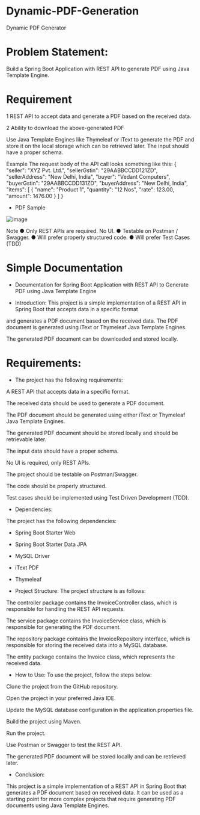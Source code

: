 # Dynamic-PDF-Generation
Dynamic PDF Generator

# Problem Statement:

Build a Spring Boot Application with REST API to generate PDF using Java Template Engine.

# Requirement
1 REST API to accept data and generate a PDF based on the received data.

2 Ability to download the above-generated PDF

Use Java Template Engines like Thymeleaf or iText to generate the PDF and store it on
the local storage which can be retrieved later. The input should have a proper schema.

Example
The request body of the API call looks something like this:
{
"seller": "XYZ Pvt. Ltd.",
"sellerGstin": "29AABBCCDD121ZD",
"sellerAddress": "New Delhi, India",
"buyer": "Vedant Computers",
"buyerGstin": "29AABBCCDD131ZD",
"buyerAddress": "New Delhi, India",
"items": [
{
"name": "Product 1",
"quantity": "12 Nos",
"rate": 123.00,
"amount": 1476.00
}
]
}

- PDF Sample

![image](https://user-images.githubusercontent.com/91825705/221169805-277d8ffe-4eca-4535-b7be-76344ae531b0.png)


Note
● Only REST APIs are required. No UI.
● Testable on Postman / Swagger.
● Will prefer properly structured code.
● Will prefer Test Cases (TDD)


# Simple Documentation

- Documentation for Spring Boot Application with REST API to Generate PDF using Java Template Engine

- Introduction:
This project is a simple implementation of a REST API in Spring Boot that accepts data in a specific format 

and generates a PDF document based on the received data. The PDF document is generated using iText or Thymeleaf Java Template Engines. 

The generated PDF document can be downloaded and stored locally.

# Requirements:

- The project has the following requirements:

A REST API that accepts data in a specific format.

The received data should be used to generate a PDF document.

The PDF document should be generated using either iText or Thymeleaf Java Template Engines.

The generated PDF document should be stored locally and should be retrievable later.

The input data should have a proper schema.

No UI is required, only REST APIs.

The project should be testable on Postman/Swagger.

The code should be properly structured.

Test cases should be implemented using Test Driven Development (TDD).

- Dependencies:

The project has the following dependencies:

- Spring Boot Starter Web
- Spring Boot Starter Data JPA
- MySQL Driver
- iText PDF
- Thymeleaf

- Project Structure:
The project structure is as follows:

The controller package contains the InvoiceController class, which is responsible for handling the REST API requests.

The service package contains the InvoiceService class, which is responsible for generating the PDF document.

The repository package contains the InvoiceRepository interface, which is responsible for storing the received data into a MySQL database.

The entity package contains the Invoice class, which represents the received data.

- How to Use:
To use the project, follow the steps below:

Clone the project from the GitHub repository.

Open the project in your preferred Java IDE.

Update the MySQL database configuration in the application.properties file.

Build the project using Maven.

Run the project.

Use Postman or Swagger to test the REST API.

The generated PDF document will be stored locally and can be retrieved later.

- Conclusion:

This project is a simple implementation of a REST API in Spring Boot that generates a PDF document based on received data. 
It can be used as a starting point for more complex projects that require generating PDF documents using Java Template Engines.

